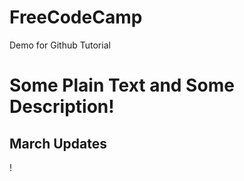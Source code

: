 # FreeCodeCamp
Demo for Github Tutorial

# Some Plain Text and Some Description!

## March Updates
!
